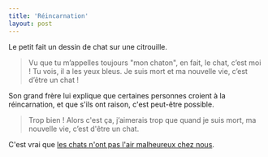 ```yaml
---
title: 'Réincarnation'
layout: post
---
```


Le petit fait un dessin de chat sur une citrouille.

<!-- more -->


> Vu que tu m’appelles toujours "mon chaton", en fait, le chat, c’est moi ! Tu vois, il a les yeux bleus. Je suis mort et ma nouvelle vie, c’est d’être un chat !

Son grand frère lui explique que certaines personnes croient à la réincarnation, et que s'ils ont raison, c'est peut-être possible.

> Trop bien ! Alors c'est ça, j’aimerais trop que quand je suis mort, ma nouvelle vie, c’est d'être un chat.

C'est vrai que [les chats n'ont pas l'air malheureux chez nous](https://framapiaf.org/@lois_et_clark).